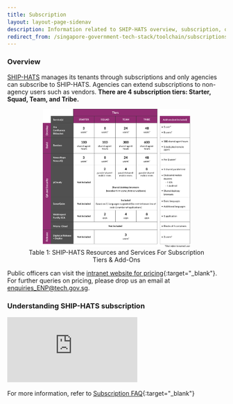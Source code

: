 ```yaml
---
title: Subscription
layout: layout-page-sidenav
description: Information related to SHIP-HATS overview, subscription, onboarding, add-ons, cancel and integrated tools.
redirect_from: /singapore-government-tech-stack/toolchain/subscriptions
---
```


### Overview

[SHIP-HATS](./overview) manages its tenants through subscriptions and only agencies can subscribe to SHIP-HATS. Agencies can extend subscriptions to non-agency users such as vendors. **There are 4 subscription tiers: Starter, Squad, Team, and Tribe.**

<figure style="text-align: center">
  <img
    src="/assets/img/ship-hats-subscription-table.jpg" width="80%" height="80%" 
    alt="Table 1: SHIP-HATS Resources and Services For Subscription Tiers & Add-Ons"
  />
  <figcaption>Table 1: SHIP-HATS Resources and Services For Subscription Tiers & Add-Ons</figcaption>
</figure>

Public officers can visit the [intranet website for pricing](https://sgdcs.sgnet.gov.sg/sites/IDA-GoSync/gdspdd-ai/ship/_layouts/15/start.aspx#/SitePages/Pricing.aspx){:target="_blank"}. For further queries on pricing, please drop us an email at <enquiries_ENP@tech.gov.sg>.  
 
### Understanding SHIP-HATS subscription
<iframe src="https://www.youtube.com/embed/ksUEnR78m4w?showinfo=0" frameborder="0" allow="accelerometer; autoplay; encrypted-media; gyroscope; picture-in-picture" allowfullscreen></iframe>

For more information, refer to [Subscription FAQ](https://docs.developer.tech.gov.sg/docs/ship-hats-documentation/#/subscription){:target="_blank"}
